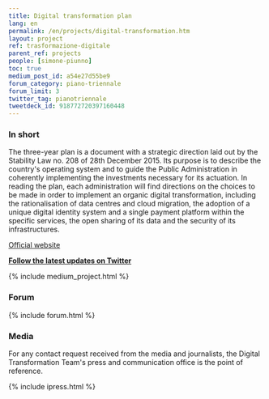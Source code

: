 ```yaml
---
title: Digital transformation plan
lang: en
permalink: /en/projects/digital-transformation.htm
layout: project
ref: trasformazione-digitale
parent_ref: projects
people: [simone-piunno]
toc: true
medium_post_id: a54e27d55be9
forum_category: piano-triennale
forum_limit: 3
twitter_tag: pianotriennale
tweetdeck_id: 918772720397160448
---
```


### In short

The three-year plan is a document with a strategic direction laid out by the Stability Law no. 208 of 28th December 2015. Its purpose is to describe the country&#39;s operating system and to guide the Public Administration in coherently implementing the investments necessary for its actuation. In reading the plan, each administration will find directions on the choices to be made in order to implement an organic digital transformation, including the rationalisation of data centres and cloud migration, the adoption of a unique digital identity system and a single payment platform within the specific services, the open sharing of its data and the security of its infrastructures.

[Official website](https://pianotriennale-ict.italia.it/)

**[Follow the latest updates on Twitter](https://twitter.com/ITdigitalteam)**


{% include medium_project.html %}


### Forum

{% include forum.html %}


### Media
For any contact request received from the media and journalists, the Digital Transformation Team's press and communication office is the point of reference.

{% include ipress.html %}
<div id="content-ipress" data-key="01e87bed-f52e-4d6d-af32-c4ea59fd300a" data-lang="en" data-size="100" data-tag="39"></div>
<script type="text/javascript" src="/js/ipress.js"></script>

